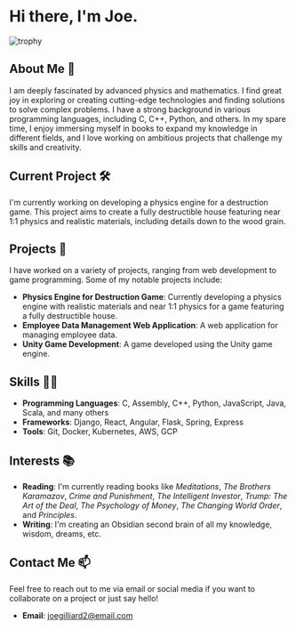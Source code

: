 # Hi there, I'm Joe.

![trophy](https://github-profile-trophy.vercel.app/?username=joegilliard)

## About Me 🤔

I am deeply fascinated by advanced physics and mathematics. I find great joy in exploring or creating cutting-edge technologies and finding solutions to solve complex problems. I have a strong background in various programming languages, including C, C++, Python, and others. In my spare time, I enjoy immersing myself in books to expand my knowledge in different fields, and I love working on ambitious projects that challenge my skills and creativity.

## Current Project 🛠️

I'm currently working on developing a physics engine for a destruction game. This project aims to create a fully destructible house featuring near 1:1 physics and realistic materials, including details down to the wood grain.

## Projects 🚀

I have worked on a variety of projects, ranging from web development to game programming. Some of my notable projects include:

- **Physics Engine for Destruction Game**: Currently developing a physics engine with realistic materials and near 1:1 physics for a game featuring a fully destructible house.
- **Employee Data Management Web Application**: A web application for managing employee data.
- **Unity Game Development**: A game developed using the Unity game engine.

## Skills 👨‍💻

- **Programming Languages**: C, Assembly, C++, Python, JavaScript, Java, Scala, and many others
- **Frameworks**: Django, React, Angular, Flask, Spring, Express
- **Tools**: Git, Docker, Kubernetes, AWS, GCP

## Interests 📚

- **Reading**: I'm currently reading books like *Meditations*, *The Brothers Karamazov*, *Crime and Punishment*, *The Intelligent Investor*, *Trump: The Art of the Deal*, *The Psychology of Money*, *The Changing World Order*, and *Principles*.
- **Writing**: I'm creating an Obsidian second brain of all my knowledge, wisdom, dreams, etc.

## Contact Me 📫

Feel free to reach out to me via email or social media if you want to collaborate on a project or just say hello!

- **Email**: joegilliard2@email.com
